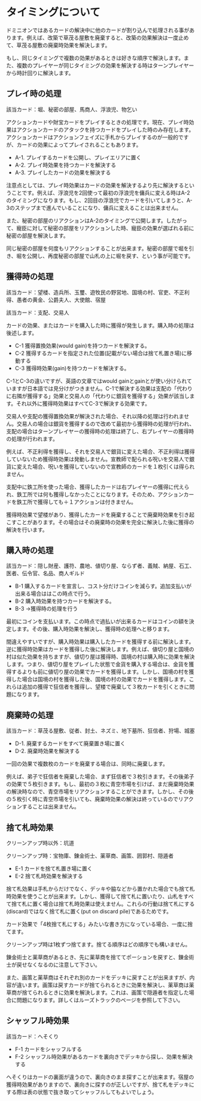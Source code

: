 # タイミングについて

ドミニオンではあるカードの解決中に他のカードが割り込んで処理される事があります。例えば、改築で草茂る屋敷を廃棄すると、改築の効果解決は一度止めて、草茂る屋敷の廃棄時効果を解決します。

もし、同じタイミングで複数の効果があるときは好きな順序で解決します。また、複数のプレイヤーが同じタイミングの効果を解決する時はターンプレイヤーから時計回りに解決します。


## プレイ時の処理

該当カード：堀、秘密の部屋、馬商人、浮浪児、物乞い

アクションカードや財宝カードをプレイするときの処理です。現在、プレイ時効果はアクションカードのアタックを持つカードをプレイした時のみ存在します。アクションカードはアクションフェイズに手札からプレイするのが一般的ですが、カードの効果によってプレイされることもあります。

* A-1. プレイするカードを公開し、プレイエリアに置く
* A-2. プレイ時効果を持つカードを解決する
* A-3. プレイしたカードの効果を解決する

注意点としては、プレイ時効果はカードの効果を解決するより先に解決するということです。例えば、浮浪児を2回使って最初の浮浪児を傭兵に変える時はA-2のタイミングになります。もし、2回目の浮浪児でカードを引いてしまうと、A-3のステップまで進んでいることになり、傭兵に変えることは出来ません。

また、秘密の部屋のリアクションはA-2のタイミングで公開します。したがって、寵臣に対して秘密の部屋をリアクションした時、寵臣の効果が選ばれる前に秘密の部屋を解決します。

同じ秘密の部屋を何度もリアクションすることが出来ます。秘密の部屋で堀を引き、堀を公開し、再度秘密の部屋で山札の上に堀を戻す、という事が可能です。


## 獲得時の処理

該当カード：望楼、造兵所、玉璽、遊牧民の野営地、国境の村、官吏、不正利得、愚者の黄金、公爵夫人、大使館、宿屋

該当カード：支配、交易人

カードの効果、またはカードを購入した時に獲得が発生します。購入時の処理は後述します。

* C-1 獲得置換効果(would gain)を持つカードを解決する。
* C-2 獲得するカードを指定された位置(記載がない場合は捨て札置き場)に移動する
* C-3 獲得時効果(gain)を持つカードを解決する。

C-1とC-3の違いですが、英語の文章ではwould gainとgainとが使い分けられていますが日本語では見分けがつきません。C-1で解決する効果は支配の「代わりに右隣が獲得する」効果と交易人の「代わりに銀貨を獲得する」効果が該当します。それ以外に獲得時効果はすべてC-3で解決する効果です。

交易人や支配の獲得置換効果が解決された場合、それ以降の処理は行われません。交易人の場合は銀貨を獲得するので改めて最初から獲得時の処理が行われ、支配の場合はターンプレイヤーの獲得時の処理は終了し、右プレイヤーの獲得時の処理が行われます。

例えば、不正利得を獲得し、それを交易人で銀貨に変えた場合、不正利得は獲得していないため獲得時効果は発動しません。宣教師で配られる呪いを交易人で銀貨に変えた場合、呪いを獲得していないので宣教師のカードを１枚引くは得られません。

支配中に鉄工所を使った場合、獲得したカードは右プレイヤーの獲得に代えられ、鉄工所では何も獲得しなかったことになります。そのため、アクションカードを鉄工所で獲得しても＋１アクションは付きません。

獲得時効果で望楼があり、獲得したカードを廃棄することで廃棄時効果を引き起こすことがあります。その場合はその廃棄時の効果を完全に解決した後に獲得の解決を行います。


## 購入時の処理

該当カード：隠し財産、護符、農地、値切り屋、ならず者、義賊、納屋、石工、医者、伝令官、名品、商人ギルド

* B-1 購入するカードを宣言し、コスト分だけコインを減らす。追加支払いが出来る場合ははこの時点で行う。
* B-2 購入時効果を持つカードを解決する。
* B-3 →獲得時の処理を行う

最初にコインを支払います。この時点で過払いが出来るカードはコインの額を決定します。その後、購入時効果を解決し、獲得時の処理へと移ります。

間違えやすいですが、購入時効果は購入したカードを獲得する前に解決します。逆に獲得時効果はカードを獲得した後に解決します。例えば、値切り屋と国境の村は似た効果を持ちますが、値切り屋は獲得時、国境の村は購入時に効果を解決します。つまり、値切り屋をプレイした状態で金貨を購入する場合は、金貨を獲得するよりも前に値切り屋の効果でカードを獲得します。しかし、国境の村を獲得した場合は国境の村を獲得した後、国境の村の効果でカードを獲得します。これらは追加の獲得で狂信者を獲得し、望楼で廃棄して３枚カードを引くときに問題になります。


## 廃棄時の処理

該当カード：草茂る屋敷、従者、封土、ネズミ、地下墓所、狂信者、狩場、城塞

* D-1. 廃棄するカードをすべて廃棄置き場に置く
* D-2. 廃棄時効果を解決する

一回の効果で複数枚のカードを廃棄する場合は、同時に廃棄します。

例えば、弟子で狂信者を廃棄した場合、まず狂信者で３枚引きます。その後弟子の効果で５枚引きます。もし、最初の３枚に青空市場を引けば、まだ廃棄時効果の解決時なので、青空市場をリアクションすることができます。しかし、その後の５枚引く時に青空市場を引いても、廃棄時効果の解決は終っているのでリアクションすることは出来ません。


## 捨て札時効果

クリーンアップ時以外：坑道

クリーンアップ時：宝物庫、錬金術士、薬草商、画策、囲郭村、隠遁者

* E-1 カードを捨て札置き場に置く
* E-2 捨て札時効果を解決する

捨て札効果は手札からだけでなく、デッキや脇などから置かれた場合でも捨て札時効果を使うことが出来ます。しかし、獲得して捨て札に置いたり、山札をすべて捨て札に置く場合は捨て札時効果は使えません。これらの行動は捨て札にする(discard)ではなく捨て札に置く(put on discard pile)であるためです。

カード効果で「4枚捨て札にする」みたいな書き方になっている場合、一度に捨てます。

クリーンアップ時は1枚ずつ捨てます。捨てる順序はどの順序でも構いません。

錬金術士と薬草商があるとき、先に薬草商を捨ててポーションを戻すと、錬金術士が戻せなくなるのに注意して下さい。

また、画策と薬草商はそれぞれ別のカードをデッキに戻すことが出来ますが、内容が違います。画策は戻すカードが捨てられるときに効果を解決し、薬草商は薬草商が捨てられるときに効果を解決します。これは、画策で隠遁者を指定した場合に問題になります。詳しくはルーズトラックのページを参照して下さい。


## シャッフル時効果

該当カード：へそくり

* F-1 カードをシャッフルする
* F-2 シャッフル時効果があるカードを裏向きでデッキから探し、効果を解決する

へそくりはカードの裏面が違うので、裏向きのまま探すことが出来ます。宿屋の獲得時効果がありますので、裏向きに探すのが正しいですが、捨て札をデッキにする際は表の状態で抜き取ってシャッフルしてもよいでしょう。